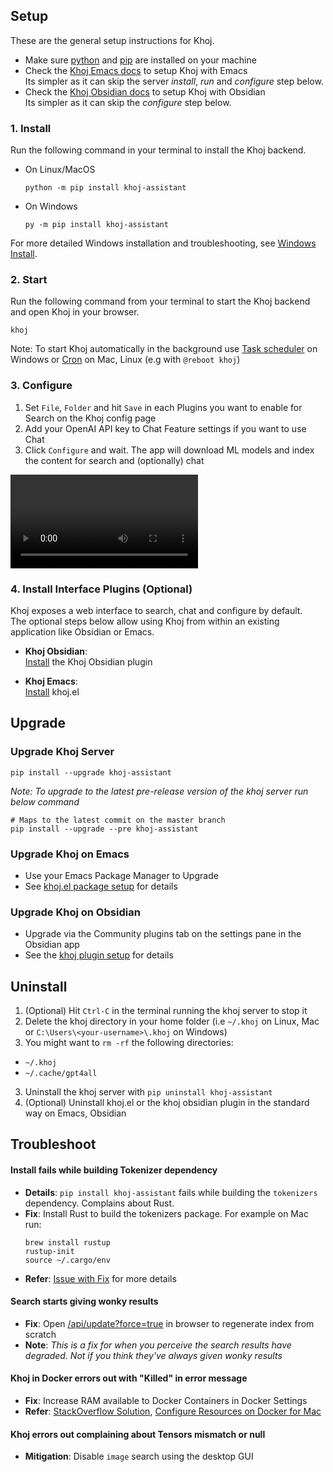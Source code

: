 ## Setup
These are the general setup instructions for Khoj.

- Make sure [python](https://realpython.com/installing-python/) and [pip](https://pip.pypa.io/en/stable/installation/) are installed on your machine
- Check the [Khoj Emacs docs](/emacs?id=setup) to setup Khoj with Emacs<br />
  Its simpler as it can skip the server *install*, *run* and *configure* step below.
- Check the [Khoj Obsidian docs](/obsidian?id=_2-setup-plugin) to setup Khoj with Obsidian<br />
  Its simpler as it can skip the *configure* step below.

### 1. Install
Run the following command in your terminal to install the Khoj backend.

- On Linux/MacOS
  ```shell
  python -m pip install khoj-assistant
  ```

- On Windows
  ```shell
  py -m pip install khoj-assistant
  ```
For more detailed Windows installation and troubleshooting, see [Windows Install](./windows_install.md).


### 2. Start

Run the following command from your terminal to start the Khoj backend and open Khoj in your browser.

```shell
khoj
```

Note: To start Khoj automatically in the background use [Task scheduler](https://www.windowscentral.com/how-create-automated-task-using-task-scheduler-windows-10) on Windows or [Cron](https://en.wikipedia.org/wiki/Cron) on Mac, Linux (e.g with `@reboot khoj`)

### 3. Configure
1. Set `File`, `Folder` and hit `Save` in each Plugins you want to enable for Search on the Khoj config page
2. Add your OpenAI API key to Chat Feature settings if you want to use Chat
3. Click `Configure` and wait. The app will download ML models and index the content for search and (optionally) chat

![configure demo](https://user-images.githubusercontent.com/6413477/255307879-61247d3f-c69a-46ef-b058-9bc533cb5c72.mp4 ':include :type=mp4')

### 4. Install Interface Plugins (Optional)
Khoj exposes a web interface to search, chat and configure by default.<br />
The optional steps below allow using Khoj from within an existing application like Obsidian or Emacs.

- **Khoj Obsidian**:<br />
[Install](/obsidian?id=_2-setup-plugin) the Khoj Obsidian plugin

- **Khoj Emacs**:<br />
[Install](/emacs?id=setup) khoj.el


## Upgrade
### Upgrade Khoj Server
```shell
pip install --upgrade khoj-assistant
```

*Note: To upgrade to the latest pre-release version of the khoj server run below command*
```shell
# Maps to the latest commit on the master branch
pip install --upgrade --pre khoj-assistant
```

### Upgrade Khoj on Emacs
- Use your Emacs Package Manager to Upgrade
- See [khoj.el package setup](/emacs?id=setup) for details

### Upgrade Khoj on Obsidian
- Upgrade via the Community plugins tab on the settings pane in the Obsidian app
- See the [khoj plugin setup](/obsidian.md?id=_2-setup-plugin) for details

## Uninstall
1. (Optional) Hit `Ctrl-C` in the terminal running the khoj server to stop it
2. Delete the khoj directory in your home folder (i.e `~/.khoj` on Linux, Mac or `C:\Users\<your-username>\.khoj` on Windows)
5. You might want to `rm -rf` the following directories:
- `~/.khoj`
- `~/.cache/gpt4all`
3. Uninstall the khoj server with `pip uninstall khoj-assistant`
4. (Optional) Uninstall khoj.el or the khoj obsidian plugin in the standard way on Emacs, Obsidian

## Troubleshoot

#### Install fails while building Tokenizer dependency
- **Details**: `pip install khoj-assistant` fails while building the `tokenizers` dependency. Complains about Rust.
- **Fix**: Install Rust to build the tokenizers package. For example on Mac run:
    ```shell
    brew install rustup
    rustup-init
    source ~/.cargo/env
    ```
- **Refer**: [Issue with Fix](https://github.com/khoj-ai/khoj/issues/82#issuecomment-1241890946) for more details

#### Search starts giving wonky results
- **Fix**: Open [/api/update?force=true](http://localhost:42110/api/update?force=true) in browser to regenerate index from scratch
- **Note**: *This is a fix for when you perceive the search results have degraded. Not if you think they've always given wonky results*

#### Khoj in Docker errors out with \"Killed\" in error message
- **Fix**: Increase RAM available to Docker Containers in Docker Settings
- **Refer**: [StackOverflow Solution](https://stackoverflow.com/a/50770267), [Configure Resources on Docker for Mac](https://docs.docker.com/desktop/mac/#resources)

#### Khoj errors out complaining about Tensors mismatch or null
- **Mitigation**: Disable `image` search using the desktop GUI

